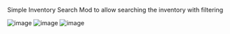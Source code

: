 Simple Inventory Search Mod to allow searching the inventory with filtering

![image](https://github.com/user-attachments/assets/776f2e48-3067-40c4-aaea-b22ba2d227d4)
![image](https://github.com/user-attachments/assets/8aaa7475-86c7-43d9-b167-d416f8fd6825)
![image](https://github.com/user-attachments/assets/af054e4c-7f9d-4417-a698-eed73b6ef929)
